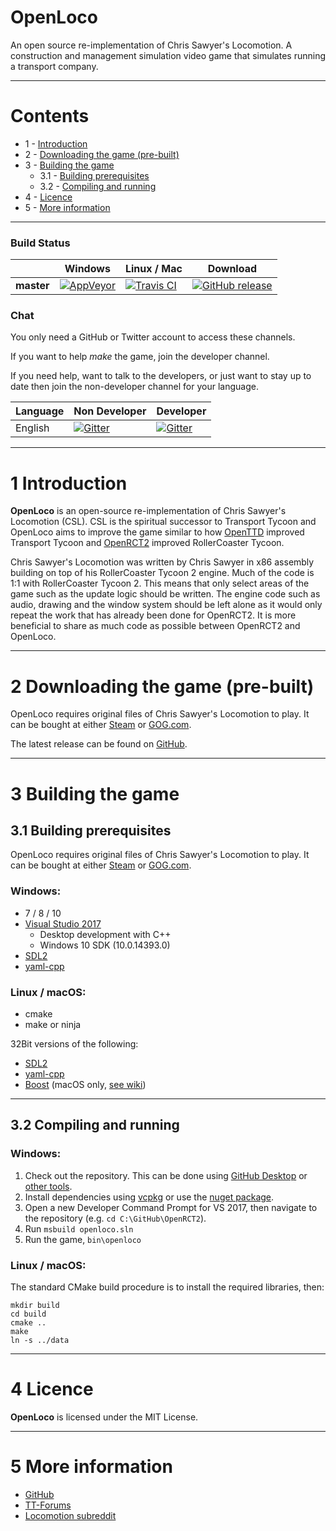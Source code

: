 # OpenLoco
An open source re-implementation of Chris Sawyer's Locomotion. A construction and management simulation video game that simulates running a transport company.

---

# Contents
- 1 - [Introduction](#1-introduction)
- 2 - [Downloading the game (pre-built)](#2-downloading-the-game-pre-built)
- 3 - [Building the game](#3-building-the-game)
  - 3.1 - [Building prerequisites](#31-building-prerequisites)
  - 3.2 - [Compiling and running](#32-compiling-and-running)
- 4 - [Licence](#5-licence)
- 5 - [More information](#6-more-information)

---

### Build Status
|             | Windows | Linux / Mac | Download |
|-------------|---------|-------------|----------|
| **master**  | [![AppVeyor](https://ci.appveyor.com/api/projects/status/fpq6ptmma5d3e389?svg=true)](https://ci.appveyor.com/project/IntelOrca/OpenLoco) | [![Travis CI](https://travis-ci.org/OpenRCT2/OpenLoco.svg?branch=master)](https://travis-ci.org/OpenRCT2/OpenLoco) | [![GitHub release](https://img.shields.io/github/release/OpenRCT2/OpenLoco.svg)](https://github.com/OpenRCT2/OpenLoco/releases) |

### Chat
You only need a GitHub or Twitter account to access these channels.

If you want to help *make* the game, join the developer channel.

If you need help, want to talk to the developers, or just want to stay up to date then join the non-developer channel for your language.

| Language | Non Developer | Developer |
|----------|---------------|-----------|
| English | [![Gitter](https://img.shields.io/badge/gitter-general-blue.svg)](https://gitter.im/OpenRCT2/OpenRCT2/non-dev) | [![Gitter](https://img.shields.io/badge/gitter-development-yellowgreen.svg)](https://gitter.im/OpenRCT2/OpenLoco) |
---

# 1 Introduction

**OpenLoco** is an open-source re-implementation of Chris Sawyer's Locomotion (CSL). CSL is the spiritual successor to Transport Tycoon and OpenLoco aims to improve the game similar to how [OpenTTD](http://openttd.org) improved Transport Tycoon and [OpenRCT2](http://openrct2.website) improved RollerCoaster Tycoon.

Chris Sawyer's Locomotion was written by Chris Sawyer in x86 assembly building on top of his RollerCoaster Tycoon 2 engine. Much of the code is 1:1 with RollerCoaster Tycoon 2. This means that only select areas of the game such as the update logic should be written. The engine code such as audio, drawing and the window system should be left alone as it would only repeat the work that has already been done for OpenRCT2. It is more beneficial to share as much code as possible between OpenRCT2 and OpenLoco.

---

# 2 Downloading the game (pre-built)

OpenLoco requires original files of Chris Sawyer's Locomotion to play. It can be bought at either [Steam](http://store.steampowered.com/app/356430/) or [GOG.com](https://www.gog.com/game/chris_sawyers_locomotion).

The latest release can be found on [GitHub](https://github.com/OpenRCT2/OpenLoco/releases).

---

# 3 Building the game

## 3.1 Building prerequisites

OpenLoco requires original files of Chris Sawyer's Locomotion to play. It can be bought at either [Steam](http://store.steampowered.com/app/356430/) or [GOG.com](https://www.gog.com/game/chris_sawyers_locomotion).

### Windows:
- 7 / 8 / 10
- [Visual Studio 2017](https://www.visualstudio.com/vs/community/)
  - Desktop development with C++
  - Windows 10 SDK (10.0.14393.0)
- [SDL2](https://www.libsdl.org/download-2.0.php)
- [yaml-cpp](https://github.com/jbeder/yaml-cpp)

### Linux / macOS:
- cmake
- make or ninja

32Bit versions of the following:
- [SDL2](https://www.libsdl.org/download-2.0.php)
- [yaml-cpp](https://github.com/jbeder/yaml-cpp) 
- [Boost](http://www.boost.org/) (macOS only, [see wiki](https://github.com/OpenRCT2/OpenLoco/wiki/Compilation-on-macOS))

---

## 3.2 Compiling and running
### Windows:
1. Check out the repository. This can be done using [GitHub Desktop](https://desktop.github.com) or [other tools](https://help.github.com/articles/which-remote-url-should-i-use).
2. Install dependencies using [vcpkg](https://github.com/microsoft/vcpkg) or use the [nuget package](https://github.com/OpenRCT2/OpenLoco-Dependencies/releases).
3. Open a new Developer Command Prompt for VS 2017, then navigate to the repository (e.g. `cd C:\GitHub\OpenRCT2`).
4. Run `msbuild openloco.sln`
5. Run the game, `bin\openloco`

### Linux / macOS:
The standard CMake build procedure is to install the required libraries, then:
```
mkdir build
cd build
cmake ..
make
ln -s ../data 
```

---

# 4 Licence
**OpenLoco** is licensed under the MIT License.

---

# 5 More information
- [GitHub](https://github.com/OpenRCT2/OpenLoco)
- [TT-Forums](https://www.tt-forums.net)
- [Locomotion subreddit](https://www.reddit.com/r/locomotion/)
